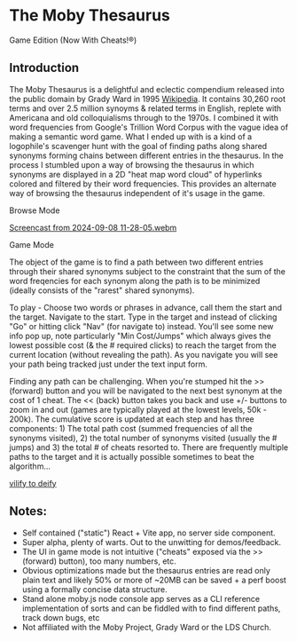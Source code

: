
# The Moby Thesaurus
Game Edition (Now With Cheats!®)

## Introduction

The Moby Thesaurus is a delightful and eclectic compendium released into the public domain by Grady Ward in 1995 [Wikipedia](https://en.wikipedia.org/wiki/Moby_Project). It contains 30,260 root terms and over 2.5 million synoyms & related terms in English, replete with Americana and old colloquialisms through to the 1970s. I combined it with word frequencies from Google's Trillion Word Corpus with the vague idea of making a semantic word game. What I ended up with is a kind of a logophile's scavenger hunt with the goal of finding paths along shared synonyms forming chains between different entries in the thesaurus. In the process I stumbled upon a way of browsing the thesaurus in which synonyms are displayed in a 2D "heat map word cloud" of hyperlinks colored and filtered by their word frequencies. This provides an alternate way of browsing the thesaurus independent of it's usage in the game.  

Browse Mode

[Screencast from 2024-09-08 11-28-05.webm](https://github.com/user-attachments/assets/ec5e2382-704e-48db-9706-78494dec9873)

Game Mode

The object of the game is to find a path between two different entries through their shared synonyms subject to the constraint that the sum of the word freqencies for each synonym along the path is to be minimized (ideally consists of the "rarest" shared synonyms).  

To play - Choose two words or phrases in advance, call them the start and the target. Navigate to the start. Type in the target and instead of clicking "Go" or hitting <ret> click "Nav" (for navigate to) instead. You'll see some new info pop up, note particularly "Min Cost/Jumps" which always gives the lowest possible cost (& the # required clicks) to reach the target from the current location (without revealing the path). As you navigate you will see your path being tracked just under the text input form. 

Finding any path can be challenging. When you're stumped hit the >> (forward) button and you will be navigated to the next best synonym at the cost of 1 cheat. The << (back) button takes you back and use +/- buttons to zoom in and out (games are typically played at the lowest levels, 50k - 200k). The cumulative score is updated at each step and has three components: 1) The total path cost (summed frequencies of all the synonyms visited), 2) the total number of synonyms visited (usually the # jumps) and 3) the total # of cheats resorted to. There are frequently multiple paths to the target and it is actually possible sometimes to beat the algorithm... 


[vilify to deify](https://github.com/user-attachments/assets/bfde92c3-4e6f-4b77-99fc-f33bc2ef84c8)


## Notes:
- Self contained ("static") React + Vite app, no server side component.
- Super alpha, plenty of warts. Out to the unwitting for demos/feedback.
- The UI in game mode is not intuitive ("cheats" exposed via the >> (forward) button), too many numbers, etc. 
- Obvious optimizations made but the thesaurus entries are read only plain text and likely 50% or more of ~20MB can be saved + a perf boost using a formally concise data structure.
- Stand alone moby.js node console app serves as a CLI reference implementation of sorts and can be fiddled with to find different paths, track down bugs, etc
- Not affiliated with the Moby Project, Grady Ward or the LDS Church.

  









